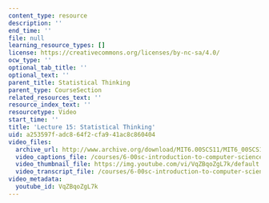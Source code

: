 ```yaml
---
content_type: resource
description: ''
end_time: ''
file: null
learning_resource_types: []
license: https://creativecommons.org/licenses/by-nc-sa/4.0/
ocw_type: ''
optional_tab_title: ''
optional_text: ''
parent_title: Statistical Thinking
parent_type: CourseSection
related_resources_text: ''
resource_index_text: ''
resourcetype: Video
start_time: ''
title: 'Lecture 15: Statistical Thinking'
uid: a253597f-adc8-64f2-cfa9-41ac8c860404
video_files:
  archive_url: http://www.archive.org/download/MIT6.00SCS11/MIT6_00SCS11_lec15_300k.mp4
  video_captions_file: /courses/6-00sc-introduction-to-computer-science-and-programming-spring-2011/e2fdd09eeccb56938f6c7c7568b23e03_VqZBqoZgL7k.vtt
  video_thumbnail_file: https://img.youtube.com/vi/VqZBqoZgL7k/default.jpg
  video_transcript_file: /courses/6-00sc-introduction-to-computer-science-and-programming-spring-2011/31caed84ebce3862bf45a690d6293a2c_VqZBqoZgL7k.pdf
video_metadata:
  youtube_id: VqZBqoZgL7k
---
```

